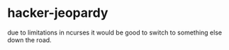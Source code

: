 hacker-jeopardy
===============

due to limitations in ncurses it would be good to switch to something else down the road.
